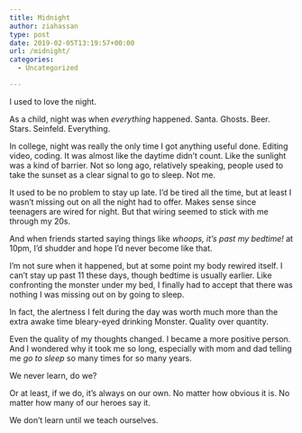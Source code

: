 ```yaml
---
title: Midnight
author: ziahassan
type: post
date: 2019-02-05T13:19:57+00:00
url: /midnight/
categories:
  - Uncategorized

---
```

I used to love the night.

As a child, night was when _everything_ happened. Santa. Ghosts. Beer. Stars. Seinfeld. Everything.

In college, night was really the only time I got anything useful done. Editing video, coding. It was almost like the daytime didn&#8217;t count. Like the sunlight was a kind of barrier. Not so long ago, relatively speaking, people used to take the sunset as a clear signal to go to sleep. Not me.

It used to be no problem to stay up late. I&#8217;d be tired all the time, but at least I wasn&#8217;t missing out on all the night had to offer. Makes sense since teenagers are wired for night. But that wiring seemed to stick with me through my 20s.

And when friends started saying things like _whoops, it&#8217;s past my bedtime!_ at 10pm, I&#8217;d shudder and hope I&#8217;d never become like that.

I&#8217;m not sure when it happened, but at some point my body rewired itself. I can&#8217;t stay up past 11 these days, though bedtime is usually earlier. Like confronting the monster under my bed, I finally had to accept that there was nothing I was missing out on by going to sleep.

In fact, the alertness I felt during the day was worth much more than the extra awake time bleary-eyed drinking Monster. Quality over quantity.

Even the quality of my thoughts changed. I became a more positive person. And I wondered why it took me so long, especially with mom and dad telling me _go to sleep_ so many times for so many years.

We never learn, do we?

Or at least, if we do, it&#8217;s always on our own. No matter how obvious it is. No matter how many of our heroes say it.

We don&#8217;t learn until we teach ourselves.
